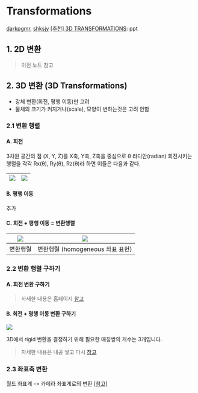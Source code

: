 # Transformations

[darkpgmr](https://darkpgmr.tistory.com/79?category=460965), [shksjy](http://blog.daum.net/shksjy/228)
[[추천] 3D TRANSFORMATIONS](http://web.iitd.ac.in/~hegde/cad/lecture/L6_3dtrans.pdf): ppt




## 1. 2D 변환

> 이전 노트 참고 

## 2. 3D 변환 (3D Transformations)


- 강체 변환(회전, 평행 이동)만 고려 
- 물체의 크기가 커지거나(scale), 모양이 변하는것은 고려 안함 


### 2.1 변환 행렬


#### A. 회전 


3차원 공간의 점 (X, Y, Z)를 X축, Y축, Z축을 중심으로 θ 라디안(radian) 회전시키는 행렬을 각각 Rx(θ), Ry(θ), Rz(θ)라 하면 이들은 다음과 같다.

|![](https://i.imgur.com/lQ6Bb4L.png)|![](https://i.imgur.com/jsnfVGd.png)|
|-|-|

#### B. 평행 이동 

추가 

#### C. 회전 + 평행 이동 = 변환행렬  

|![](https://i.imgur.com/XnxT2oA.png)|![](https://i.imgur.com/gywfsCX.png)|
|-|-|
|변환행렬 |변환행렬 (homogeneous 좌표 표현)|


### 2.2 변환 행렬 구하기 

#### A. 회전 변환 구하기 

> 자세한 내용은 홈페이지 [참고](https://darkpgmr.tistory.com/81?category=460965)


#### B. 회전 + 평행 이동 변환 구하기 

![](https://i.imgur.com/X2pOb4m.png)

3D에서 rigid 변환을 결정하기 위해 필요한 매칭쌍의 개수는 3개입니다.


> 자세한 내용은 내공 쌓고 다시 [참고](https://darkpgmr.tistory.com/81?category=460965)



### 2.3 좌표축 변환 

월드 좌표계 -> 카메라 좌표계로의 변환 [[참고]](https://darkpgmr.tistory.com/84)